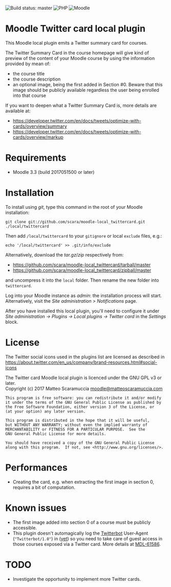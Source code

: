 ![Build status: master](https://github.com/scara/moodle-local_twittercard/actions/workflows/moodle-ci.yml/badge.svg?branch=master)
![PHP](https://img.shields.io/badge/PHP-v5.6%20%2F%20v7.0%20to%20v7.4-blue.svg)
![Moodle](https://img.shields.io/badge/Moodle-v3.3%20to%20v3.10-orange.svg)

# Moodle Twitter card local plugin
This Moodle local plugin emits a Twitter summary card for courses.

The Twitter Summary Card in the course homepage will give kind of preview of the content of your Moodle course by using the information provided by mean of:
- the course title
- the course description
- an optional image, being the first added in Section #0. Beware that this image should be publicly available regardless the user being enrolled into that course

If you want to deepen what a Twitter Summary Card is, more details are available at:
- https://developer.twitter.com/en/docs/tweets/optimize-with-cards/overview/summary
- https://developer.twitter.com/en/docs/tweets/optimize-with-cards/overview/markup

# Requirements
- Moodle 3.3 (build 2017051500 or later)

# Installation
To install using _git_, type this command in the root of your Moodle installation:
```
git clone git://github.com/scara/moodle-local_twittercard.git ./local/twittercard
```
Then add `/local/twittercard` to your `gitignore` or local `exclude` files, e.g.:
```
echo '/local/twittercard' >> .git/info/exclude
```
Alternatively, download the _tar.gz_/_zip_ respectively from:
- https://github.com/scara/moodle-local_twittercard/tarball/master
- https://github.com/scara/moodle-local_twittercard/zipball/master

and uncompress it into the `local` folder.
Then rename the new folder into `twittercard`.

Log into your Moodle instance as _admin_: the installation process will start.
Alternatively, visit the _Site administration > Notifications_ page.

After you have installed this local plugin, you'll need to configure it under
_Site administration -> Plugins -> Local plugins -> Twitter card_ in the _Settings_ block.

# License
The Twitter social icons used in the plugins list are licensed as described in https://about.twitter.com/en_us/company/brand-resources.html#social-icons

The Twitter card Moodle local plugin is licenced under the GNU GPL v3 or later.<br/>
Copyright (c) 2017 Matteo Scaramuccia <moodle@matteoscaramuccia.com>

    This program is free software: you can redistribute it and/or modify
    it under the terms of the GNU General Public License as published by
    the Free Software Foundation, either version 3 of the License, or
    (at your option) any later version.

    This program is distributed in the hope that it will be useful,
    but WITHOUT ANY WARRANTY; without even the implied warranty of
    MERCHANTABILITY or FITNESS FOR A PARTICULAR PURPOSE.  See the
    GNU General Public License for more details.

    You should have received a copy of the GNU General Public License
    along with this program.  If not, see <http://www.gnu.org/licenses/>.

# Performances
- Creating the card, e.g. when extracting the first image in section 0, requires a bit of computation.

# Known issues
- The first image added into section 0 of a course must be publicly accessible.
- This plugin doesn't automagically log the
[Twitterbot](https://developer.twitter.com/en/docs/tweets/optimize-with-cards/guides/getting-started#url-crawling-caching)
User-Agent (`"Twitterbot/1.0"`) in ([yet](https://github.com/scara/moodle-local_twittercard/issues/10)) so you need
to take care of guest access in those courses exposed via a Twitter card.
More details at [MDL-61586](https://tracker.moodle.org/browse/MDL-61586).
# TODO
- Investigate the opportunity to implement more Twitter cards.
